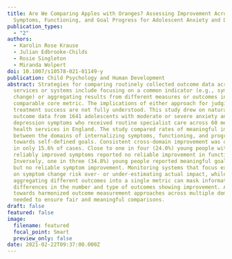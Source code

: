 ```yaml
---
title: Are We Comparing Apples with Oranges? Assessing Improvement Across
  Symptoms, Functioning, and Goal Progress for Adolescent Anxiety and Depression
publication_types:
  - "2"
authors:
  - Karolin Rose Krause
  - Julian Edbrooke-Childs
  - Rosie Singleton
  - Miranda Wolpert
doi: 10.1007/s10578-021-01149-y
publication: Child Psychology and Human Development
abstract: Strategies for comparing routinely collected outcome data across
  services or systems include focusing on a common indicator (e.g., symptom
  change) or aggregating results from different measures or outcomes into a
  comparable core metric. The implications of either approach for judging
  treatment success are not fully understood. This study drew on naturalistic
  outcome data from 1641 adolescents with moderate or severe anxiety and/or
  depression symptoms who received routine specialist care across 60 mental
  health services in England. The study compared rates of meaningful improvement
  between the domains of internalizing symptoms, functioning, and progress
  towards self-defined goals. Consistent cross-domain improvement was observed
  in only 15.6% of cases. Close to one in four (24.0%) young people with
  reliably improved symptoms reported no reliable improvement in functioning.
  Inversely, one in three (34.8%) young people reported meaningful goal progress
  but no reliable symptom improvement. Monitoring systems that focus exclusively
  on symptom change risk over- or under-estimating actual impact, while
  aggregating different outcomes into a single metric can mask informative
  differences in the number and type of outcomes showing improvement. A move
  towards harmonized outcome measurement approaches across multiple domains is
  needed to ensure fair and meaningful comparisons.
draft: false
featured: false
image:
  filename: featured
  focal_point: Smart
  preview_only: false
date: 2021-02-22T09:37:00.000Z
---
```


